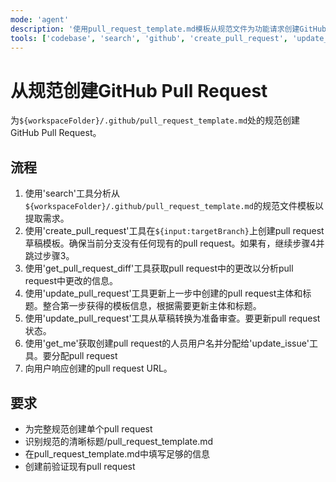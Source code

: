 ```yaml
---
mode: 'agent'
description: '使用pull_request_template.md模板从规范文件为功能请求创建GitHub Pull Request。'
tools: ['codebase', 'search', 'github', 'create_pull_request', 'update_pull_request', 'get_pull_request_diff']
---
```


# 从规范创建GitHub Pull Request

为`${workspaceFolder}/.github/pull_request_template.md`处的规范创建GitHub Pull Request。

## 流程

1. 使用'search'工具分析从`${workspaceFolder}/.github/pull_request_template.md`的规范文件模板以提取需求。
2. 使用'create_pull_request'工具在`${input:targetBranch}`上创建pull request草稿模板。确保当前分支没有任何现有的pull request。如果有，继续步骤4并跳过步骤3。
3. 使用'get_pull_request_diff'工具获取pull request中的更改以分析pull request中更改的信息。
4. 使用'update_pull_request'工具更新上一步中创建的pull request主体和标题。整合第一步获得的模板信息，根据需要更新主体和标题。
5. 使用'update_pull_request'工具从草稿转换为准备审查。要更新pull request状态。
6. 使用'get_me'获取创建pull request的人员用户名并分配给'update_issue'工具。要分配pull request
7. 向用户响应创建的pull request URL。

## 要求
- 为完整规范创建单个pull request
- 识别规范的清晰标题/pull_request_template.md
- 在pull_request_template.md中填写足够的信息
- 创建前验证现有pull request